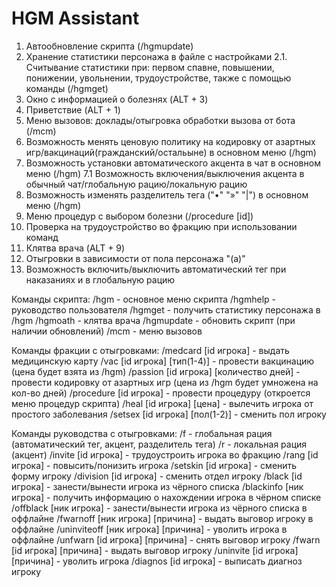 # HGM Assistant

1. Автообновление скрипта (/hgmupdate)
2. Хранение статистики персонажа в файле с настройками
2.1. Считывание статистики при: первом спавне, повышении, понижении, увольнении, трудоустройстве, также с помощью команды (/hgmget)
3. Окно с информацией о болезнях (ALT + 3)
4. Приветствие (ALT + 1)
5. Меню вызовов: доклады/отыгровка обработки вызова от бота (/mcm)
6. Возможность менять ценовую политику на кодировку от азартных игр/вакцинаций(гражданский/остальыне) в основном меню (/hgm)
7. Возможность установки автоматического акцента в чат в основном меню (/hgm)
7.1 Возможность включения/выключения акцента в обычный чат/глобальную рацию/локальную рацию
8. Возможность изменять разделитель тега ("•" "»" "|") в основном меню (/hgm)
9. Меню процедур с выбором болезни (/procedure [id]) 
10. Проверка на трудоустройство во фракцию при использовании команд
11. Клятва врача (ALT + 9)
12. Отыгровки в зависимости от пола персонажа "(а)"
13. Возможность включить/выключить автоматический тег при наказаниях и в глобальную рацию

Команды скрипта:
/hgm - основное меню скрипта
/hgmhelp - руководство пользователя
/hgmget - получить статистику персонажа в /hgm 
/hgmoath - клятва врача
/hgmupdate - обновить скрипт (при наличии обновлений)
/mcm - меню вызовов

Команды фракции с отыгровками:
/medcard [id игрока] - выдать медицинскую карту
/vac [id игрока] [тип(1-4)] - провести вакцинацию (цена будет взята из /hgm)
/passion [id игрока] [количество дней] - провести кодировку от азартных игр (цена из /hgm будет умножена на кол-во дней)
/procedure [id игрока] - провести процедуру (откроется меню процедур скрипта)
/heal [id игрока] [цена] - вылечить игрока от простого заболевания
/setsex [id игрока] [пол(1-2)] - сменить пол игроку

Команды руководства с отыгровками:
/f - глобальная рация (автоматический тег, акцент, разделитель тега)
/r - локальная рация (акцент)
/invite [id игрока] - трудоустроить игрока во фракцию
/rang [id игрока] - повысить/понизить игрока
/setskin [id игрока] - сменить форму игроку
/division [id игрока] - сменить отдел игроку
/black [id игрока] - занести/вынести игрока из чёрного списка
/blackinfo [ник игрока] - получить информацию о нахождении игрока в чёрном списке
/offblack [ник игрока] - занести/вынести игрока из чёрного списка в оффлайне
/fwarnoff [ник игрока] [причина] - выдать выговор игроку в оффлайне
/uninviteoff [ник игрока] [причина] - уволить игрока в оффлайне
/unfwarn [id игрока] [причина] - снять выговор игроку
/fwarn [id игрока] [причина] - выдать выговор игроку
/uninvite [id игрока] [причина] - уволить игрока
/diagnos [id игрока] - выписать диагноз игроку
